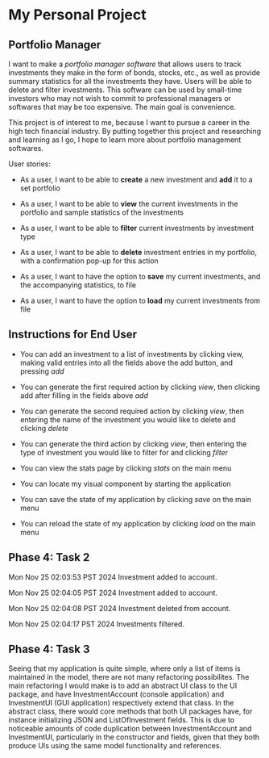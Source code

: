 # My Personal Project

## Portfolio Manager

I want to make a *portfolio manager software* that allows users to track investments they make in the form of bonds, stocks, etc., as well as provide summary statistics for all the investments they have. Users will be able to delete and filter investments. This software can be used by small-time investors who may not wish to commit to professional managers or softwares that may be too expensive. The main goal is convenience.

This project is of interest to me, because I want to pursue a career in the high tech financial industry. By putting together this project and researching and learning as I go, I hope to learn more about portfolio management softwares.


User stories:
- As a user, I want to be able to **create** a new investment and **add** it to a set portfolio
- As a user, I want to be able to **view** the current investments in the portfolio and sample statistics of the investments
- As a user, I want to be able to **filter** current investments by investment type
- As a user, I want to be able to **delete** investment entries in my portfolio, with a confirmation pop-up for this action

- As a user, I want to have the option to **save** my current investments, and the accompanying statistics, to file
- As a user, I want to have the option to **load** my current investments from file

## Instructions for End User

- You can add an investment to a list of investments by clicking view, making valid entries into all the fields above the add button, and pressing *add*

- You can generate the first required action by clicking *view*, then clicking add after filling in the fields above *add*

- You can generate the second required action by clicking *view*, then entering the name of the investment you would like to delete and clicking *delete*

- You can generate the third action by clicking *view*, then entering the type of investment you would like to filter for and clicking *filter*

- You can view the stats page by clicking *stats* on the main menu

- You can locate my visual component by starting the application

- You can save the state of my application by clicking *save* on the main menu

- You can reload the state of my application by clicking *load* on the main menu


## Phase 4: Task 2

Mon Nov 25 02:03:53 PST 2024
Investment added to account.

Mon Nov 25 02:04:05 PST 2024
Investment added to account.

Mon Nov 25 02:04:08 PST 2024
Investment deleted from account.

Mon Nov 25 02:04:17 PST 2024
Investments filtered.

## Phase 4: Task 3

Seeing that my application is quite simple, where only a list of items is maintained in the model, there are not many refactoring possibilites. The main refactoring I would make is to add an abstract UI class to the UI package, and have InvestmentAccount (console application) and InvestmentUI (GUI application) respectively extend that class. In the abstract class, there would core methods that both UI packages have, for instance initializing JSON and ListOfInvestment fields. This is due to noticeable amounts of code duplication between InvestmentAccount and InvestmentUI, particularly in the constructor and fields, given that they both produce UIs using the same model functionality and references.
